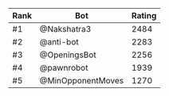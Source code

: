 Rank|Bot|Rating
---|---|---
#1|@Nakshatra3|2484
#2|@anti-bot|2283
#3|@OpeningsBot|2256
#4|@pawnrobot|1939
#5|@MinOpponentMoves|1270
